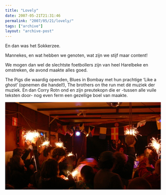 ```yaml
---
title: "Lovely"
date: 2007-05-21T21:31:46
permalink: "2007/05/21/lovely/"
tags: ["archive"]
layout: "archive-post"
---
```

En dan was het Sokkerzee.

Mannekes, en wat hebben we genoten, wat zijn we stijf maar content!

We mogen dan wel de slechtste foetbollers zijn van heel Harelbeke en omstreken, de avond maakte alles goed.

The Pigs die waardig openden, Blues in Bombay met hun prachtige ‘Like a ghost’ (opnemen die handel!), The brothers on the run met dé muziek der muziek. En dan Corry Rotn ond en zijn preutekopn die er -tussen alle vuile teksten door- nog even ferm een gezellige boel van maakte.

![corry](/images/blog/2007/05/corry.jpg)
